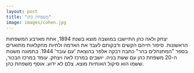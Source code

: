```yaml
---
layout: post
title: "משפחת כהן"
image: images/cohen.jpg
---
```

יצחק ולאה כהן התיישבו במושבה מוצא בשנת 1894, אחת מארבע המשפחות הראשונות. סיפור חייהם הקשים ודבקותם לעבד את האדמה ולחיות מחקלאות מתוארים בספר "המתנחלים בהר" כתבה רבקה אלפר בהוצאת 'עם עובד' 1944.
בתמונה משנות ה-20 משפחת כהן עם ששת בניה. יושבים במרכז לאה ויצחק. עומד במרכז הבכור, ששמו הוא סיקול האותיות מוצא. צלם לא ידוע. אוסף משפחת כהן.  